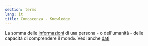 ```yaml
---
section: terms
lang: it
title: Conoscenza - Knowledge
---
```


La somma delle [informazioni](../information/) di una persona - o dell'umanità - delle capacità di comprendere il mondo. Vedi anche [dati](../data/)
